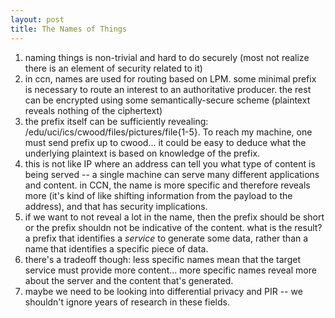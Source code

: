 ```yaml
---
layout: post
title: The Names of Things
---
```


1. naming things is non-trivial and hard to do securely (most not realize there is an element of security related to it)
2. in ccn, names are used for routing based on LPM. some minimal prefix is necessary to route an interest to an authoritative producer. the rest can be encrypted using some semantically-secure scheme (plaintext reveals nothing of the ciphertext)
3. the prefix itself can be sufficiently revealing: /edu/uci/ics/cwood/files/pictures/file{1-5}. To reach my machine, one must send prefix up to cwood... it could be easy to deduce what the underlying plaintext is based on knowledge of the prefix. 
4. this is not like IP where an address can tell you what type of content is being served -- a single machine can serve many different applications and content. in CCN, the name is more specific and therefore reveals more (it's kind of like shifting information from the payload to the address), and that has security implications. 
5. if we want to not reveal a lot in the name, then the prefix should be short or the prefix shouldn not be indicative of the content. what is the result? a prefix that identifies a *service* to generate some data, rather than a name that identifies a specific piece of data. 
6. there's a tradeoff though: less specific names mean that the target service must provide more content... more specific names reveal more about the server and the content that's generated. 
7. maybe we need to be looking into differential privacy and PIR -- we shouldn't ignore years of research in these fields.



